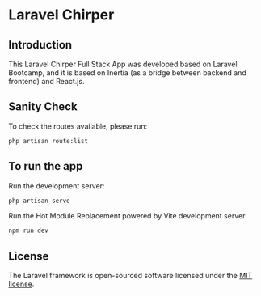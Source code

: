 # Laravel Chirper

## Introduction

This Laravel Chirper Full Stack App was developed based on Laravel Bootcamp, and it is based on Inertia (as a bridge between backend and frontend) and React.js.

## Sanity Check

To check the routes available, please run:

```bash
php artisan route:list
```

## To run the app

Run the development server:

```bash
php artisan serve
```

Run the Hot Module Replacement powered by Vite development server

```bash
npm run dev
```

## License

The Laravel framework is open-sourced software licensed under the [MIT license](https://opensource.org/licenses/MIT).
